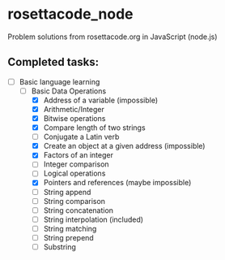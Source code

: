 # rosettacode_node
Problem solutions from rosettacode.org in JavaScript (node.js)

## Completed tasks:

- [ ] Basic language learning
	- [ ] Basic Data Operations
		- [x] Address of a variable (impossible)
		- [x] Arithmetic/Integer
		- [x] Bitwise operations
		- [x] Compare length of two strings
		- [ ] Conjugate a Latin verb
		- [x] Create an object at a given address (impossible)
		- [x] Factors of an integer
		- [ ] Integer comparison
		- [ ] Logical operations
		- [x] Pointers and references (maybe impossible)
		- [ ] String append
		- [ ] String comparison
		- [ ] String concatenation
		- [ ] String interpolation (included)
		- [ ] String matching
		- [ ] String prepend
		- [ ] Substring